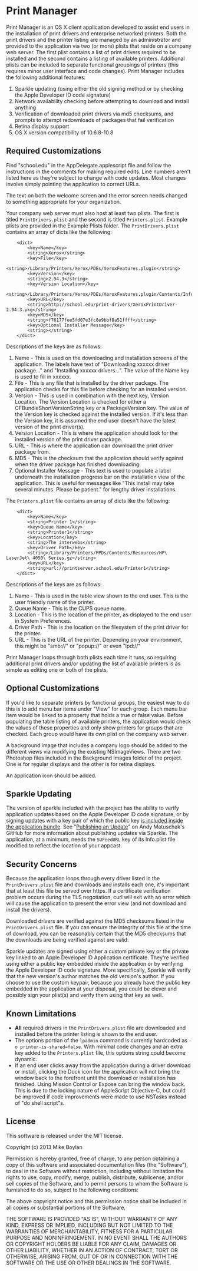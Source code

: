 # Print Manager
Print Manager is an OS X client application developed to assist end users in the installation of print drivers and enterprise networked printers. Both the print drivers and the printer listing are managed by an administrator and provided to the application via two (or more) plists that reside on a company web server. The first plist contains a list of print drivers required to be installed and the second contains a listing of available printers. Additional plists can be included to separate functional groupings of printers (this requires minor user interface and code changes). Print Manager includes the following additional features:

1. Sparkle updating (using either the old signing method or by checking the Apple Developer ID code signature)
2. Network availability checking before attempting to download and install anything
3. Verification of downloaded print drivers via md5 checksums, and prompts to attempt redownloads of packages that fail verification
4. Retina display support
5. OS X version compatibility of 10.6.8-10.8 

## Required Customizations
Find "school.edu" in the AppDelegate.applescript file and follow the instructions in the comments for making required edits. Line numbers aren't listed here as they're subject to change with code updates. Most changes involve simply pointing the application to correct URLs.

The text on both the welcome screen and the error screen needs changed to something appropriate for your organization.

Your company web server must also host at least two plists. The first is titled `PrintDrivers.plist` and the second is titled `Printers.plist`. Example plists are provided in the Example Plists folder. The `PrintDrivers.plist` contains an array of dicts like the following:
<pre><code>    &lt;dict&gt;
        &lt;key&gt;Name&lt;/key&gt;
        &lt;string&gt;Xerox&lt;/string&gt;
        &lt;key&gt;File&lt;/key&gt;
        &lt;string&gt;/Library/Printers/Xerox/PDEs/XeroxFeatures.plugin&lt;/string&gt;
        &lt;key&gt;Version&lt;/key&gt;
        &lt;string&gt;2.94.3&lt;/string&gt;
        &lt;key&gt;Version Location&lt;/key&gt;
        &lt;string&gt;/Library/Printers/Xerox/PDEs/XeroxFeatures.plugin/Contents/Info.plist&lt;/string&gt;
        &lt;key&gt;URL&lt;/key&gt;
        &lt;string&gt;http://school.edu/print-drivers/XeroxPrintDriver-2.94.3.pkg&lt;/string&gt;
        &lt;key&gt;MD5&lt;/key&gt;
        &lt;string&gt;f76177fee5fd07e3fc8e9bbf8a51ffff&lt;/string&gt;
        &lt;key&gt;Optional Installer Message&lt;/key&gt;
        &lt;string&gt;&lt;/string&gt;
    &lt;/dict&gt;
</code></pre>
Descriptions of the keys are as follows:

1. Name - This is used on the downloading and installation screens of the application. The labels have text of "Downloading xxxxxx driver package..." and "Installing xxxxxx drivers...". The value of the Name key is used to fill in xxxxxx.
2. File - This is any file that is installed by the driver package. The application checks for this file before checking for an installed version.
3. Version - This is used in combination with the next key, Version Location. The Version Location is checked for either a CFBundleShortVersionString key or a PackageVersion key. The value of the Version key is checked against the installed version. If it's less than the Version key, it is assumed the end user doesn't have the latest version of the print driver(s).
4. Version Location - This is where the application should look for the installed version of the print driver package.
5. URL - This is where the application can download the print driver package from.
6. MD5 - This is the checksum that the application should verify against when the driver package has finished downloading.
7. Optional Installer Message - This text is used to populate a label underneath the installation progress bar on the installation view of the application. This is useful for messages like "This install may take several minutes. Please be patient." for lengthy driver installations.

The `Printers.plist` file contains an array of dicts like the following:
<pre><code>    &lt;dict&gt;
        &lt;key&gt;Name&lt;/key&gt;
        &lt;string&gt;Printer 1&lt;/string&gt;
        &lt;key&gt;Queue Name&lt;/key&gt;
        &lt;string&gt;Printer1&lt;/string&gt;
        &lt;key&gt;Location&lt;/key&gt;
        &lt;string&gt;The interwebs&lt;/string&gt;
        &lt;key&gt;Driver Path&lt;/key&gt;
        &lt;string&gt;/Library/Printers/PPDs/Contents/Resources/HP\ LaserJet\ 4050\ Series.gz&lt;/string&gt;
        &lt;key&gt;URL&lt;/key&gt;
        &lt;string&gt;url://printserver.school.edu/Printer1&lt;/string&gt;
    &lt;/dict&gt;
</code></pre>

Descriptions of the keys are as follows:

1. Name - This is used in the table view shown to the end user. This is the user friendly name of the printer.
2. Queue Name - This is the CUPS queue name.
3. Location - This is the location of the printer, as displayed to the end user in System Preferences.
4. Driver Path - This is the location on the filesystem of the print driver for the printer.
5. URL - This is the URL of the printer. Depending on your environment, this might be "smb://" or "popup://" or even "lpd://"

Print Manager loops through both plists each time it runs, so requiring additional print drivers and/or updating the list of available printers is as simple as editing one or both of the plists.

## Optional Customizations
If you'd like to separate printers by functional groups, the easiest way to do this is to add menu bar items under "View" for each group. Each menu bar item would be linked to a property that holds a true or false value. Before populating the table listing of available printers, the application would check the values of these properties and only show printers for groups that are checked. Each group would have its own plist on the company web server.

A background image that includes a company logo should be added to the different views via modifying the existing NSImageViews. There are two Photoshop files included in the Background Images folder of the project. One is for regular displays and the other is for retina displays.

An application icon should be added.

## Sparkle Updating
The version of sparkle included with the project has the ability to verify application updates based on the Apple Developer ID code signature, or by signing updates with a key pair of which the public key [is included inside the application bundle](https://github.com/andymatuschak/Sparkle/wiki#3-segue-for-security-concerns). See "[Publishing an Update](https://github.com/andymatuschak/Sparkle/wiki/publishing-an-update)" on Andy Matuschak's GitHub for more information about publishing updates via Sparkle. The application, at a minimum, needs the `SUFeedURL` key of its Info.plist file modified to reflect the location of your appcast.

## Security Concerns
Because the application loops through every driver listed in the `PrintDrivers.plist` file and downloads and installs each one, it's important that at least this file be served over https. If a certificate verification problem occurs during the TLS negotiation, curl will exit with an error which will cause the application to present the error view (and not download and install the drivers). 

Downloaded drivers are verified against the MD5 checksums listed in the `PrintDrivers.plist` file. If you can ensure the integrity of this file at the time of download, you can be reasonably certain that the MD5 checksums that the downloads are being verified against are valid.

Sparkle updates are signed using either a custom private key or the private key linked to an Apple Developer ID Application certificate. They're verified using either a public key embedded inside the application or by verifying the Apple Developer ID code signature. More specifically, Sparkle will verify that the new version's author matches the old version's author. If you choose to use the custom keypair, because you already have the public key embedded in the application at your disposal, you could be clever and possibly sign your plist(s) and verify them using that key as well.

## Known Limitations
* **All** required drivers in the `PrintDrivers.plist` file are downloaded and installed before the printer listing is shown to the end user.
* The options portion of the `lpadmin` command is currently hardcoded as `-o printer-is-shared=false`. With minimal code changes and an extra key added to the `Printers.plist` file, this options string could become dynamic.
* If an end user clicks away from the application during a driver download or install, clicking the Dock icon for the application will not bring the window back to the forefront until the download or installation has finished. Using Mission Control or Expose can bring the window back. This is due to the locking nature of AppleScript Objective-C, but could be improved if code improvements were made to use NSTasks instead of "do shell script"s.

## License
This software is released under the MIT license.

Copyright (c) 2013 Mike Boylan

Permission is hereby granted, free of charge, to any person obtaining a copy of
this software and associated documentation files (the "Software"), to deal in
the Software without restriction, including without limitation the rights to
use, copy, modify, merge, publish, distribute, sublicense, and/or sell copies of
the Software, and to permit persons to whom the Software is furnished to do so,
subject to the following conditions:

The above copyright notice and this permission notice shall be included in all
copies or substantial portions of the Software.

THE SOFTWARE IS PROVIDED "AS IS", WITHOUT WARRANTY OF ANY KIND, EXPRESS OR
IMPLIED, INCLUDING BUT NOT LIMITED TO THE WARRANTIES OF MERCHANTABILITY, FITNESS
FOR A PARTICULAR PURPOSE AND NONINFRINGEMENT. IN NO EVENT SHALL THE AUTHORS OR
COPYRIGHT HOLDERS BE LIABLE FOR ANY CLAIM, DAMAGES OR OTHER LIABILITY, WHETHER
IN AN ACTION OF CONTRACT, TORT OR OTHERWISE, ARISING FROM, OUT OF OR IN
CONNECTION WITH THE SOFTWARE OR THE USE OR OTHER DEALINGS IN THE SOFTWARE.